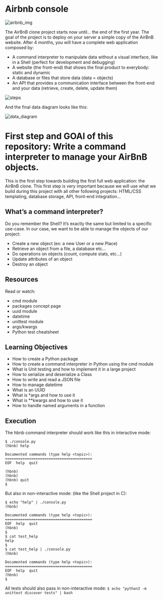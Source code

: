 # Airbnb console

![airbnb_img](https://holbertonintranet.s3.amazonaws.com/uploads/medias/2018/6/65f4a1dd9c51265f49d0.png?X-Amz-Algorithm=AWS4-HMAC-SHA256&X-Amz-Credential=AKIARDDGGGOUWMNL5ANN%2F20210629%2Fus-east-1%2Fs3%2Faws4_request&X-Amz-Date=20210629T042130Z&X-Amz-Expires=86400&X-Amz-SignedHeaders=host&X-Amz-Signature=366e77e47a1ee533ae4802f4bd603e5b1d1c213b3c58889ee22debac45e72c9b)

The AirBnB clone project starts now until… the end of the first year. The goal of the project is to deploy on your server a simple copy of the AirBnB website.
After 4 months, you will have a complete web application composed by:

* A command interpreter to manipulate data without a visual interface, like in a Shell (perfect for development and debugging)
* A website (the front-end) that shows the final product to everybody: static and dynamic
* A database or files that store data (data = objects)
* An API that provides a communication interface between the front-end and your data (retrieve, create, delete, update them)

![steps](https://holbertonintranet.s3.amazonaws.com/uploads/medias/2018/6/d2d06462824fab5846f3.png?X-Amz-Algorithm=AWS4-HMAC-SHA256&X-Amz-Credential=AKIARDDGGGOUWMNL5ANN%2F20210629%2Fus-east-1%2Fs3%2Faws4_request&X-Amz-Date=20210629T042130Z&X-Amz-Expires=86400&X-Amz-SignedHeaders=host&X-Amz-Signature=50b69fd1b2ff10699ea29d046ad4d3fae31ceabf77f6b7b164eeef066cdc33fd)

And the final data diagram looks like this:

![data_diagram](https://holbertonintranet.s3.amazonaws.com/uploads/medias/2020/9/99e1a8f2be8c09d5ce5ac321e8cf39f0917f8db5.jpg?X-Amz-Algorithm=AWS4-HMAC-SHA256&X-Amz-Credential=AKIARDDGGGOUWMNL5ANN%2F20210629%2Fus-east-1%2Fs3%2Faws4_request&X-Amz-Date=20210629T042130Z&X-Amz-Expires=86400&X-Amz-SignedHeaders=host&X-Amz-Signature=b21e6f1a6bb6f56dd0d0c8f99eaf1b84ed6471f457b93ec0d2c4ba1a76c0e3e4)

# First step and GOAl of this repository: Write a command interpreter to manage your AirBnB objects.

This is the first step towards building the first full web application: the AirBnB clone. This first step is very important because we will use what we build during this project with all other following projects: HTML/CSS templating, database storage, API, front-end integration…

## What’s a command interpreter?

Do you remember the Shell? It’s exactly the same but limited to a specific use-case. In our case, we want to be able to manage the objects of our project:

* Create a new object (ex: a new User or a new Place)
* Retrieve an object from a file, a database etc…
* Do operations on objects (count, compute stats, etc…)
* Update attributes of an object
* Destroy an object

## Resources
Read or watch:

* cmd module
* packages concept page
* uuid module
* datetime
* unittest module
* args/kwargs
* Python test cheatsheet

## Learning Objectives
* How to create a Python package
* How to create a command interpreter in Python using the cmd module
* What is Unit testing and how to implement it in a large project
* How to serialize and deserialize a Class
* How to write and read a JSON file
* How to manage datetime
* What is an UUID
* What is *args and how to use it
* What is **kwargs and how to use it
* How to handle named arguments in a function

## Execution

The hbnb command interpreter should work like this in interactive mode:

```
$ ./console.py
(hbnb) help

Documented commands (type help <topic>):
========================================
EOF  help  quit

(hbnb) 
(hbnb) 
(hbnb) quit
$
```

But also in non-interactive mode: (like the Shell project in C):

```
$ echo "help" | ./console.py
(hbnb)

Documented commands (type help <topic>):
========================================
EOF  help  quit
(hbnb) 
$
$ cat test_help
help
$
$ cat test_help | ./console.py
(hbnb)

Documented commands (type help <topic>):
========================================
EOF  help  quit
(hbnb) 
$
```

All tests should also pass in non-interactive mode: ``` $ echo "python3 -m unittest discover tests" | bash ```
